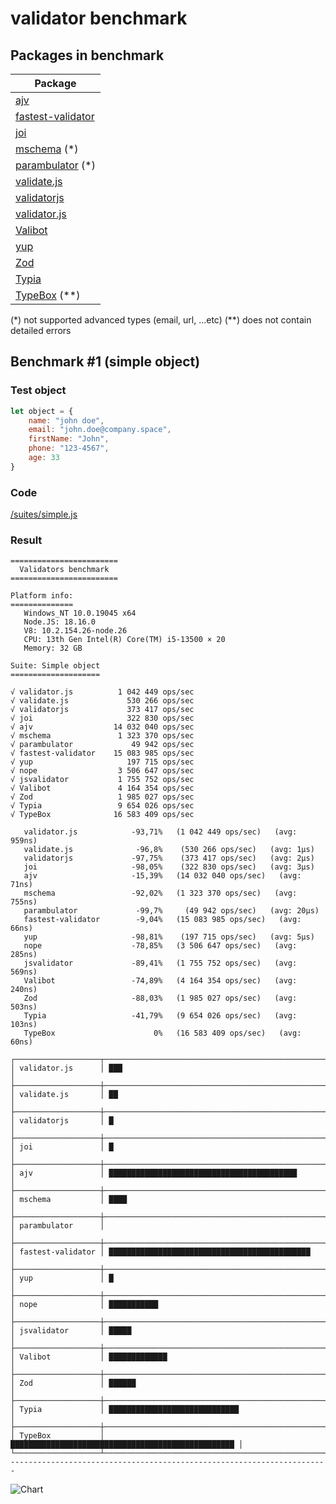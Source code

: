 # validator benchmark

## Packages in benchmark

| Package |
| ------- |
| [ajv](https://github.com/epoberezkin/ajv) |
| [fastest-validator](https://github.com/icebob/fastest-validator) |
| [joi](https://github.com/hapijs/joi) |
| [mschema](https://github.com/mschema/mschema) (*) |
| [parambulator](https://github.com/rjrodger/parambulator) (*) |
| [validate.js](https://github.com/ansman/validate.js) |
| [validatorjs](https://github.com/skaterdav85/validatorjs) |
| [validator.js](https://github.com/guillaumepotier/validator.js) |
| [Valibot](https://github.com/fabian-hiller/valibot) |
| [yup](https://github.com/jquense/yup) |
| [Zod](https://github.com/colinhacks/zod) |
| [Typia](https://github.com/samchon/typia) |
| [TypeBox](https://github.com/sinclairzx81/typebox) (**) |

 (*) not supported advanced types (email, url, ...etc)
 (**) does not contain detailed errors

## Benchmark #1 (simple object)

### Test object
```js
let object = {
    name: "john doe",
    email: "john.doe@company.space",
    firstName: "John",
    phone: "123-4567",
    age: 33
}
```

### Code
[/suites/simple.js](https://github.com/icebob/validator-benchmark/blob/master/suites/simple.js)

### Result

```
========================
  Validators benchmark
========================

Platform info:
==============
   Windows_NT 10.0.19045 x64
   Node.JS: 18.16.0
   V8: 10.2.154.26-node.26
   CPU: 13th Gen Intel(R) Core(TM) i5-13500 × 20
   Memory: 32 GB

Suite: Simple object
====================

√ validator.js          1 042 449 ops/sec
√ validate.js             530 266 ops/sec
√ validatorjs             373 417 ops/sec
√ joi                     322 830 ops/sec
√ ajv                  14 032 040 ops/sec
√ mschema               1 323 370 ops/sec
√ parambulator             49 942 ops/sec
√ fastest-validator    15 083 985 ops/sec
√ yup                     197 715 ops/sec
√ nope                  3 506 647 ops/sec
√ jsvalidator           1 755 752 ops/sec
√ Valibot               4 164 354 ops/sec
√ Zod                   1 985 027 ops/sec
√ Typia                 9 654 026 ops/sec
√ TypeBox              16 583 409 ops/sec

   validator.js            -93,71%   (1 042 449 ops/sec)   (avg: 959ns)
   validate.js              -96,8%    (530 266 ops/sec)   (avg: 1μs)
   validatorjs             -97,75%    (373 417 ops/sec)   (avg: 2μs)
   joi                     -98,05%    (322 830 ops/sec)   (avg: 3μs)
   ajv                     -15,39%   (14 032 040 ops/sec)   (avg: 71ns)
   mschema                 -92,02%   (1 323 370 ops/sec)   (avg: 755ns)
   parambulator             -99,7%     (49 942 ops/sec)   (avg: 20μs)
   fastest-validator        -9,04%   (15 083 985 ops/sec)   (avg: 66ns)
   yup                     -98,81%    (197 715 ops/sec)   (avg: 5μs)
   nope                    -78,85%   (3 506 647 ops/sec)   (avg: 285ns)
   jsvalidator             -89,41%   (1 755 752 ops/sec)   (avg: 569ns)
   Valibot                 -74,89%   (4 164 354 ops/sec)   (avg: 240ns)
   Zod                     -88,03%   (1 985 027 ops/sec)   (avg: 503ns)
   Typia                   -41,79%   (9 654 026 ops/sec)   (avg: 103ns)
   TypeBox                      0%   (16 583 409 ops/sec)   (avg: 60ns)
                                                                               
┌───────────────────┬────────────────────────────────────────────────────┐
│ validator.js      │ ███                                                │
├───────────────────┼────────────────────────────────────────────────────┤
│ validate.js       │ ██                                                 │
├───────────────────┼────────────────────────────────────────────────────┤
│ validatorjs       │ █                                                  │
├───────────────────┼────────────────────────────────────────────────────┤
│ joi               │ █                                                  │
├───────────────────┼────────────────────────────────────────────────────┤
│ ajv               │ ██████████████████████████████████████████         │
├───────────────────┼────────────────────────────────────────────────────┤
│ mschema           │ ████                                               │
├───────────────────┼────────────────────────────────────────────────────┤
│ parambulator      │                                                    │
├───────────────────┼────────────────────────────────────────────────────┤
│ fastest-validator │ █████████████████████████████████████████████      │
├───────────────────┼────────────────────────────────────────────────────┤
│ yup               │ █                                                  │
├───────────────────┼────────────────────────────────────────────────────┤
│ nope              │ ███████████                                        │
├───────────────────┼────────────────────────────────────────────────────┤
│ jsvalidator       │ █████                                              │
├───────────────────┼────────────────────────────────────────────────────┤
│ Valibot           │ █████████████                                      │
├───────────────────┼────────────────────────────────────────────────────┤
│ Zod               │ ██████                                             │
├───────────────────┼────────────────────────────────────────────────────┤
│ Typia             │ █████████████████████████████                      │
├───────────────────┼────────────────────────────────────────────────────┤
│ TypeBox           │ ██████████████████████████████████████████████████ │
└───────────────────┴────────────────────────────────────────────────────┘
-----------------------------------------------------------------------

```

![Chart](https://image-charts.com/chart.js/2.8.0?bkg=white&c=%7B%22type%22%3A%22bar%22%2C%22data%22%3A%7B%22labels%22%3A%5B%22validator.js%22%2C%22validate.js%22%2C%22validatorjs%22%2C%22joi%22%2C%22ajv%22%2C%22mschema%22%2C%22parambulator%22%2C%22fastest-validator%22%2C%22yup%22%2C%22nope%22%2C%22jsvalidator%22%2C%22Valibot%22%2C%22Zod%22%2C%22Typia%22%2C%22TypeBox%22%5D%2C%22datasets%22%3A%5B%7B%22label%22%3A%22Dataset%201%22%2C%22backgroundColor%22%3A%22rgba%2854%2C%20162%2C%20235%2C%200.5%29%22%2C%22borderColor%22%3A%22rgb%2854%2C%20162%2C%20235%29%22%2C%22borderWidth%22%3A1%2C%22data%22%3A%5B1042449.1410525093%2C530266.1290130694%2C373417.0331221108%2C322829.57181244873%2C14032040.248611119%2C1323370.144769534%2C49941.663143282334%2C15083984.64160836%2C197714.89164774131%2C3506647.1994713047%2C1755752.4191094423%2C4164353.9145206804%2C1985026.9850479832%2C9654025.576236466%2C16583408.893709676%5D%7D%5D%7D%2C%22options%22%3A%7B%22responsive%22%3Afalse%2C%22legend%22%3A%7B%22display%22%3Afalse%2C%22position%22%3A%22top%22%7D%2C%22title%22%3A%7B%22display%22%3Atrue%2C%22text%22%3A%22Simple%20object%7C%28ops%2Fsec%29%22%7D%2C%22layout%22%3A%7B%22padding%22%3A20%7D%7D%7D)
